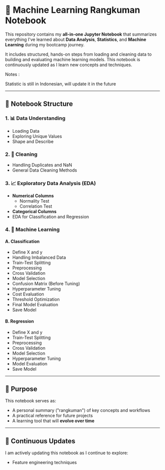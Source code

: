 # 🧠 Machine Learning Rangkuman Notebook

This repository contains my **all-in-one Jupyter Notebook** that summarizes everything I've learned about **Data Analysis**, **Statistics**, and **Machine Learning** during my bootcamp journey.

It includes structured, hands-on steps from loading and cleaning data to building and evaluating machine learning models. This notebook is continuously updated as I learn new concepts and techniques.

Notes :

Statistic is still in Indonesian, will update it in the future

---

## 🧩 Notebook Structure

### 1. 📊 Data Understanding
- Loading Data  
- Exploring Unique Values  
- Shape and Describe  

### 2. 🧹 Cleaning
- Handling Duplicates and NaN  
- General Data Cleaning Methods  

### 3. 📈 Exploratory Data Analysis (EDA)
- **Numerical Columns**
  - Normality Test  
  - Correlation Test  
- **Categorical Columns**
- EDA for Classification and Regression

### 4. 🤖 Machine Learning

#### A. Classification
- Define X and y  
- Handling Imbalanced Data  
- Train-Test Splitting  
- Preprocessing  
- Cross Validation  
- Model Selection  
- Confusion Matrix (Before Tuning)  
- Hyperparameter Tuning  
- Cost Evaluation  
- Threshold Optimization  
- Final Model Evaluation  
- Save Model  

#### B. Regression
- Define X and y  
- Train-Test Splitting  
- Preprocessing  
- Cross Validation  
- Model Selection  
- Hyperparameter Tuning  
- Model Evaluation  
- Save Model  

---

## 📌 Purpose

This notebook serves as:
- A personal summary ("rangkuman") of key concepts and workflows  
- A practical reference for future projects  
- A learning tool that will **evolve over time**

---

## 🔄 Continuous Updates

I am actively updating this notebook as I continue to explore:
- Feature engineering techniques  
